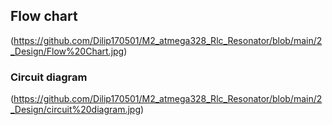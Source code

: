 ## Flow chart
(https://github.com/Dilip170501/M2_atmega328_Rlc_Resonator/blob/main/2_Design/Flow%20Chart.jpg)
### Circuit diagram
(https://github.com/Dilip170501/M2_atmega328_Rlc_Resonator/blob/main/2_Design/circuit%20diagram.jpg)
